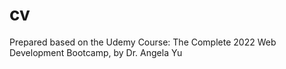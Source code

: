 # cv

Prepared based on the Udemy Course: The Complete 2022 Web Development Bootcamp, by Dr. Angela Yu 
